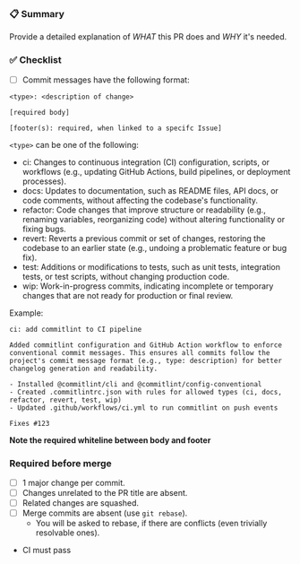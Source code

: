<!-- .github/PULL_REQUEST_TEMPLATE.md -->
### 📋 Summary
Provide a detailed explanation of *WHAT* this PR does and *WHY* it's needed.

### ✅ Checklist
- [ ] Commit messages have the following format:

```
<type>: <description of change>

[required body]

[footer(s): required, when linked to a specifc Issue]
```
`<type>` can be one of the following:
- ci: Changes to continuous integration (CI) configuration, scripts, or workflows (e.g., updating GitHub Actions, build pipelines, or deployment processes).
- docs: Updates to documentation, such as README files, API docs, or code comments, without affecting the codebase's functionality.
- refactor: Code changes that improve structure or readability (e.g., renaming variables, reorganizing code) without altering functionality or fixing bugs.
- revert: Reverts a previous commit or set of changes, restoring the codebase to an earlier state (e.g., undoing a problematic feature or bug fix).
- test: Additions or modifications to tests, such as unit tests, integration tests, or test scripts, without changing production code.
- wip: Work-in-progress commits, indicating incomplete or temporary changes that are not ready for production or final review.

Example:
```
ci: add commitlint to CI pipeline

Added commitlint configuration and GitHub Action workflow to enforce conventional commit messages. This ensures all commits follow the project's commit message format (e.g., type: description) for better changelog generation and readability.

- Installed @commitlint/cli and @commitlint/config-conventional
- Created .commitlintrc.json with rules for allowed types (ci, docs, refactor, revert, test, wip)
- Updated .github/workflows/ci.yml to run commitlint on push events

Fixes #123
```
**Note the required whiteline between body and footer**
 
### Required before merge
- [ ] 1 major change per commit.
- [ ] Changes unrelated to the PR title are absent.
- [ ] Related changes are squashed.
- [ ] Merge commits are absent (use `git rebase`).
  - You will be asked to rebase, if there are conflicts (even trivially resolvable ones).
- CI must pass
